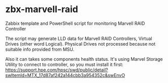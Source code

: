 # zbx-marvell-raid
Zabbix template and PowerShell script for monitoring Marvell RAID Controller

The script may generate LLD data for Marvell RAID Controllers, Virtual Drives (other word Logical).
Physical Drives not processed because not suitable info provided from MSU.

Also it can takes some components health status. It's using Marvel Storage Utility to
connect to controller, so you must install it first:
https://support.hpe.com/hpsc/swd/public/detail?swItemId=MTX_17d87af242a144cbb3a954352c&swEnvO